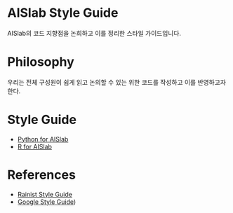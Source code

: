 # AISlab Style Guide

AISlab의 코드 지향점을 논희하고 이를 정리한 스타일 가이드입니다. 

# Philosophy

우리는 전체 구성원이 쉽게 읽고 논의할 수 있는 위한 코드를 작성하고 이를 반영하고자 한다. 

# Style Guide

* [Python for AISlab](https://github.com/aislab-co/styleguide/python.md)
* [R for AISlab]()

# References

* [Rainist Style Guide](https://github.com/Rainist/styleguide)
* [Google Style Guide](https://github.com/google/styleguide))

